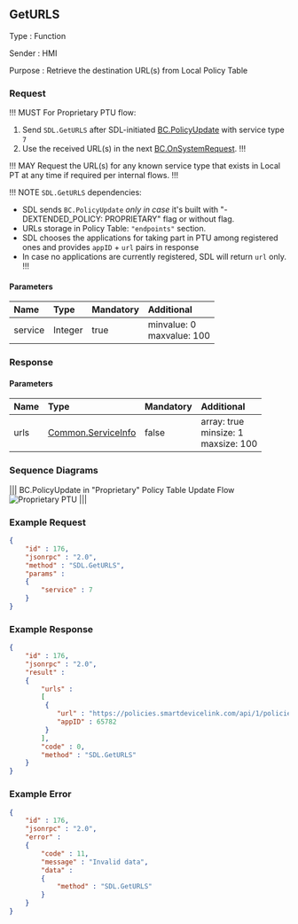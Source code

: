 ## GetURLS

Type
: Function

Sender
: HMI

Purpose
: Retrieve the destination URL(s) from Local Policy Table

### Request

!!! MUST
For Proprietary PTU flow:  
1. Send `SDL.GetURLS` after SDL-initiated [BC.PolicyUpdate](../../basiccommunication/policyupdate/policyupdate) with service type `7`
2. Use the received URL(s) in the next [BC.OnSystemRequest](../../basiccommunication/onsystemrequest/onsystemrequest).
!!!

!!! MAY
Request the URL(s) for any known service type that exists in Local PT at any time if required per internal flows.
!!!

!!! NOTE
`SDL.GetURLS` dependencies:

  * SDL sends ``BC.PolicyUpdate`` _only in case_ it's built with "-DEXTENDED_POLICY: PROPRIETARY" flag or without flag. 
  * URLs storage in Policy Table: `"endpoints"` section.
  * SDL chooses the applications for taking part in PTU among registered ones and provides `appID` + `url` pairs in response  
  * In case no applications are currently registered, SDL will return `url` only.
!!!

#### Parameters

|Name|Type|Mandatory|Additional|
|:---|:---|:--------|:---------|
|service|Integer|true|minvalue: 0<br>maxvalue: 100|

### Response

#### Parameters

|Name|Type|Mandatory|Additional|
|:---|:---|:--------|:---------|
|urls|[Common.ServiceInfo]|false|array: true<br>minsize: 1<br>maxsize: 100|
[Common.ServiceInfo]: ../../common/structs/serviceinfo 

### Sequence Diagrams

|||
BC.PolicyUpdate in "Proprietary" Policy Table Update Flow
![Proprietary PTU](./assets/GetURLS_in_Proprietary_PTU_flow.png)
|||

### Example Request

```json
{
	"id" : 176,
	"jsonrpc" : "2.0",
	"method" : "SDL.GetURLS",
	"params" :
	{
		"service" : 7
	}
}
```
### Example Response

```json
{
	"id" : 176,
	"jsonrpc" : "2.0",
	"result" :
	{
		"urls" :
		[
         {
            "url" : "https://policies.smartdevicelink.com/api/1/policies",
            "appID" : 65782
         }
		],
		"code" : 0,
		"method" : "SDL.GetURLS"
	}
}
```

### Example Error

```json
{
	"id" : 176,
	"jsonrpc" : "2.0",
	"error" :
	{
		"code" : 11,
		"message" : "Invalid data",
		"data" :
		{
			"method" : "SDL.GetURLS"
		}
	}
}
```
